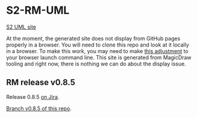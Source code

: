 # S2-RM-UML
[S2 UML site](https://shiny-fiesta-4g5831e.pages.github.io/)

At the moment, the generated site does not display from GitHub pages properly in a browser. You will need to clone this repo and look at it locally in a browser. To make this work, you may need to make [this adjustment](https://docs.nomagic.com/display/MD2021x/Web+Publisher+2.0+report) to your browser launch command line. This site is generated from MagicDraw tooling and right now, there is nothing we can do about the display issue.

## RM release v0.8.5
Release 0.8.5 [on Jira](https://graphitehealth.atlassian.net/projects/S2RM/versions/10051/tab/release-report-all-issues).

[Branch v0.8.5 of this repo](https://github.com/S2health/S2-RM-UML/tree/v0.8.5).
